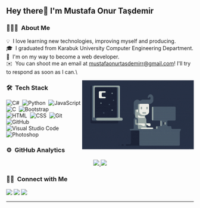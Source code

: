 <h2>Hey there👋 I'm Mustafa Onur Taşdemir</h2>

### 👨🏻‍💻 &nbsp;About Me

💡 &nbsp;I love learning new technologies, improving myself and producing.\
🎓 &nbsp;I graduated from Karabuk University Computer Engineering Department.\
🌱 &nbsp;I'm on my way to become a web developer.\
✉️ &nbsp;You can shoot me an email at mustafaonurtasdemirr@gmail.com! I'll try to respond as soon as I can.\

<img alt="Night Coding" src="https://raw.githubusercontent.com/AVS1508/AVS1508/master/assets/Night-Coding.gif" align="right"/>

### 🛠 &nbsp;Tech Stack
![C#](https://img.shields.io/badge/c%23-%23239120.svg?&style=flat&logo=C#)&nbsp;
![Python](https://img.shields.io/badge/-Python-05122A?style=flat&logo=python)&nbsp;
![JavaScript](https://img.shields.io/badge/-JavaScript-05122A?style=flat&logo=javascript)&nbsp;
![C](https://img.shields.io/badge/-C-05122A?style=flat&logo=C&logoColor=A8B9CC)&nbsp;
![Bootstrap](https://img.shields.io/badge/-Bootstrap-05122A?style=flat&logo=bootstrap&logoColor=563D7C)\
![HTML](https://img.shields.io/badge/-HTML-05122A?style=flat&logo=HTML5)&nbsp;
![CSS](https://img.shields.io/badge/-CSS-05122A?style=flat&logo=CSS3&logoColor=1572B6)&nbsp;
![Git](https://img.shields.io/badge/-Git-05122A?style=flat&logo=git)&nbsp;
![GitHub](https://img.shields.io/badge/-GitHub-05122A?style=flat&logo=github)&nbsp;
![Visual Studio Code](https://img.shields.io/badge/-Visual%20Studio%20Code-05122A?style=flat&logo=visual-studio-code&logoColor=007ACC)&nbsp;
![Photoshop](https://img.shields.io/badge/-Photoshop-05122A?style=flat&logo=adobe-photoshop)&nbsp;


### ⚙️ &nbsp;GitHub Analytics

<p align="center">
<a href="https://github.com/tasdemirmustafaonur">
  <img height="180em" src="https://github-readme-stats-eight-theta.vercel.app/api?username=tasdemirmustafaonur&show_icons=true&theme=algolia&include_all_commits=true&count_private=true"/>
  <img height="180em" src="https://github-readme-stats-eight-theta.vercel.app/api/top-langs/?username=tasdemirmustafaonur&layout=compact&langs_count=8&theme=algolia"/>
</a>
</p>

### 🤝🏻 &nbsp;Connect with Me

<p align="center">

<a href="https://www.linkedin.com/in/mustafaonurtasdemir/"><img src="https://img.shields.io/badge/-Mustafa Onur Taşdemir-0077B5?style=flat&logo=Linkedin&logoColor=white"/></a>
<a href="mailto:mustafaonurtasdemirr@gmail.com"><img src="https://img.shields.io/badge/-mustafaonurtasdemirr@gmail.com-D14836?style=flat&logo=Gmail&logoColor=white"/></a>
<a href="https://www.instagram.com/mustafatassdemir/"><img src="https://img.shields.io/badge/-@mustafatassdemir-E4405F?style=flat&logo=Instagram&logoColor=white"/></a>
</p>

-----

<!--
**tasdemirmustafaonur/tasdemirmustafaonur** is a ✨ _special_ ✨ repository because its `README.md` (this file) appears on your GitHub profile.

Here are some ideas to get you started:

- 🔭 I’m currently working on ...
- 🌱 I’m currently learning ...
- 👯 I’m looking to collaborate on ...
- 🤔 I’m looking for help with ...
- 💬 Ask me about ...
- 📫 How to reach me: ...
- 😄 Pronouns: ...
- ⚡ Fun fact: ...
-->
